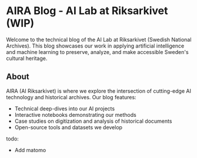# AIRA Blog - AI Lab at Riksarkivet (WIP)

Welcome to the technical blog of the AI Lab at Riksarkivet (Swedish National Archives). This blog showcases our work in applying artificial intelligence and machine learning to preserve, analyze, and make accessible Sweden's cultural heritage.

## About

AIRA (AI Riksarkivet) is where we explore the intersection of cutting-edge AI technology and historical archives. Our blog features:

- Technical deep-dives into our AI projects
- Interactive notebooks demonstrating our methods
- Case studies on digitization and analysis of historical documents
- Open-source tools and datasets we develop


todo:
- Add matomo
